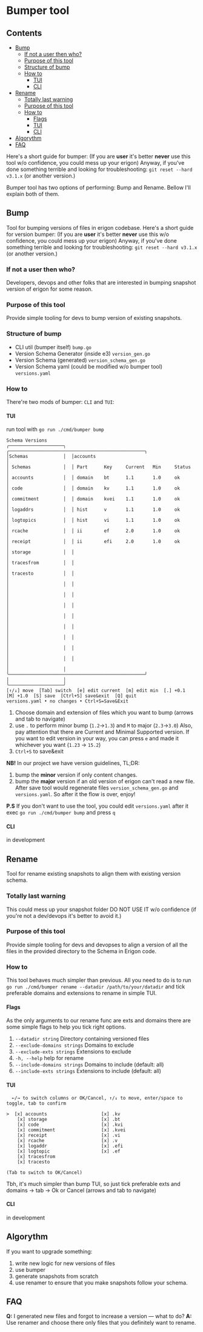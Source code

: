 # Bumper tool

## Contents

- [Bump](#bump)
    - [If not a user then who?](#if-not-a-user-then-who)
    - [Purpose of this tool](#purpose-of-this-tool)
    - [Structure of bump](#structure-of-bump)
    - [How to](#how-to)
        - [TUI](#tui)
        - [CLI](#cli)
- [Rename](#rename)
    - [Totally last warning](#totally-last-warning)
    - [Purpose of this tool](#purpose-of-this-tool-1)
    - [How to](#how-to-1)
        - [Flags](#flags)
        - [TUI](#tui-1)
        - [CLI](#cli-1)
- [Algorythm](#algorythm)
- [FAQ](#faq)

Here's a short guide for bumper: (If you are **user** it's better **never** use this tool w/o confidence, you could mess
up your erigon)
Anyway, if you've done something terrible and looking for troubleshooting:
`git reset --hard v3.1.x` (or another version.)

Bumper tool has two options of performing: Bump and Rename. Bellow I'll explain both of them.

## Bump

Tool for bumping versions of files in erigon codebase.
Here's a short guide for version bumper: (If you are **user** it's better **never** use this w/o confidence, you could
mess up your erigon)
Anyway, if you've done something terrible and looking for troubleshooting:
`git reset --hard v3.1.x` (or another version.)

### If not a user then who?

Developers, devops and other folks that are interested in bumping snapshot version of erigon for some reason.

### Purpose of this tool

Provide simple tooling for devs to bump version of existing snapshots.

### Structure of bump

- CLI util (bumper itself) `bump.go`
- Version Schema Generator (inside e3) `version_gen.go`
- Version Schema (generated) `version_schema_gen.go`
- Version Schema yaml (could be modified w/o bumper tool) `versions.yaml`

### How to

There're two mods of bumper: `CLI` and `TUI`:

#### TUI

run tool with `go run ./cmd/bumper bump`

```
Schema Versions                                                                                                     
╭────────────────────╮  ╭──────────────────────────────────────────────────╮                                        
│Schemas             │  │accounts                                          │                                        
│ Schemas            │  │ Part      Key     Current   Min     Status       │                                        
│ accounts           │  │ domain    bt      1.1       1.0     ok           │                                        
│ code               │  │ domain    kv      1.1       1.0     ok           │                                        
│ commitment         │  │ domain    kvei    1.1       1.0     ok           │                                        
│ logaddrs           │  │ hist      v       1.1       1.0     ok           │                                        
│ logtopics          │  │ hist      vi      1.1       1.0     ok           │                                        
│ rcache             │  │ ii        ef      2.0       1.0     ok           │                                        
│ receipt            │  │ ii        efi     2.0       1.0     ok           │                                        
│ storage            │  │                                                  │                                        
│ tracesfrom         │  │                                                  │                                        
│ tracesto           │  │                                                  │                                        
│                    │  │                                                  │                                        
│                    │  │                                                  │                                        
│                    │  │                                                  │                                        
│                    │  │                                                  │                                        
│                    │  │                                                  │                                        
│                    │  │                                                  │                                        
│                    │  │                                                  │                                        
│                    │  │                                                  │                                        
│                    │  ╰──────────────────────────────────────────────────╯                                        
│                    │                                                                                              
╰────────────────────╯                                                                                              
[↑/↓] move  [Tab] switch  [e] edit current  [m] edit min  [.] +0.1  [M] +1.0  [S] save  [Ctrl+S] save&exit  [Q] quit
versions.yaml • no changes • Ctrl+S=Save&Exit                           
```

1. Choose domain and extension of files which you want to bump (arrows and tab to navigate)
2. use `.` to perform minor bump (`1.2`->`1.3`) and `M` to major (`2.3`->`3.0`) Also, pay attention that there are
   Current and Minimal Supported version. If you want to edit version in your way, you can press `e` and made it
   whichever you want (`1.23` -> `15.2`)
3. `Ctrl+S` to save&exit

**NB!** In our project we have version guidelines, TL;DR:

1. bump the **minor** version if only content changes.
2. bump the **major** version if an old version of erigon can't read a new file.
   After save tool would regenerate files `version_schema_gen.go` and `versions.yaml`. So after it the flow is over,
   enjoy!

**P.S**
If you don't want to use the tool, you could edit `versions.yaml` after it exec `go run ./cmd/bumper bump` and press `q`

#### CLI

in development

## Rename

Tool for rename existing snapshots to align them with existing version schema.

### Totally last warning

This could mess up your snapshot folder DO NOT USE IT w/o confidence (if you're not a dev/devops it's better to avoid
it.)

### Purpose of this tool

Provide simple tooling for devs and devopses to align a version of all the files in the provided directory to the Schema
in Erigon code.

### How to

This tool behaves much simpler than previous. All you need to do is to run
`go run ./cmd/bumper rename --datadir /path/to/your/datadir`
and tick preferable domains and extensions to rename in simple TUI.

#### Flags

As the only arguments to our rename func are exts and domains there are some simple flags to help you tick right
options.

1. `--datadir string`            Directory containing versioned files
2. `--exclude-domains strings`   Domains to exclude
3. `--exclude-exts strings`      Extensions to exclude
4. `-h, --help`                      help for rename
5. `--include-domains strings`   Domains to include (default: all)
6. `--include-exts strings`      Extensions to include (default: all)

#### TUI

```aiignore
  ←/→ to switch columns or OK/Cancel, ↑/↓ to move, enter/space to toggle, tab to confirm  
                                                                                          
>  [x] accounts                    [x] .kv
    [x] storage                    [x] .bt
    [x] code                       [x] .kvi
    [x] commitment                 [x] .kvei
    [x] receipt                    [x] .vi
    [x] rcache                     [x] .v
    [x] logaddr                    [x] .efi
    [x] logtopic                   [x] .ef
    [x] tracesfrom             
    [x] tracesto               

(Tab to switch to OK/Cancel)
```

Tbh, it's much simpler than bump TUI, so just tick preferable exts and domains -> tab -> Ok or Cancel (arrows and tab to
navigate)

#### CLI

in development

## Algorythm

If you want to upgrade something:

1. write new logic for new versions of files
2. use bumper
3. generate snapshots from scratch
4. use renamer to ensure that you make snapshots follow your schema.

## FAQ

**Q:** I generated new files and forgot to increase a version — what to do?
**A:** Use renamer and choose there only files that you definitely want to rename.